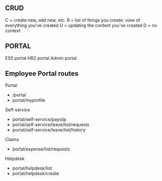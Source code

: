 ## CRUD
C = create new, add new, etc.
R = list of things you create; view of everything you've created
U = updating the content you've created
D = no context

## PORTAL
ESS portal
HR2 portal
Admin portal

## Employee Portal routes
Portal
- /portal
- portal/myprofile

Self-service

- portal/self-service/payslip
- portal/self-service/leave/list/requests
- portal/self-service/leave/list/history


Claims

- portal/expense/list/requests

Helpdesk

- portal/helpdesk/list
- portal/helpdesk/create
